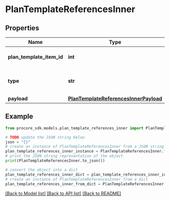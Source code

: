 # PlanTemplateReferencesInner


## Properties

Name | Type | Description | Notes
------------ | ------------- | ------------- | -------------
**plan_template_item_id** | **int** | Plan Template Item ID | 
**type** | **str** | Plan Template Reference Type | 
**payload** | [**PlanTemplateReferencesInnerPayload**](PlanTemplateReferencesInnerPayload.md) |  | 

## Example

```python
from procore_sdk.models.plan_template_references_inner import PlanTemplateReferencesInner

# TODO update the JSON string below
json = "{}"
# create an instance of PlanTemplateReferencesInner from a JSON string
plan_template_references_inner_instance = PlanTemplateReferencesInner.from_json(json)
# print the JSON string representation of the object
print(PlanTemplateReferencesInner.to_json())

# convert the object into a dict
plan_template_references_inner_dict = plan_template_references_inner_instance.to_dict()
# create an instance of PlanTemplateReferencesInner from a dict
plan_template_references_inner_from_dict = PlanTemplateReferencesInner.from_dict(plan_template_references_inner_dict)
```
[[Back to Model list]](../README.md#documentation-for-models) [[Back to API list]](../README.md#documentation-for-api-endpoints) [[Back to README]](../README.md)



